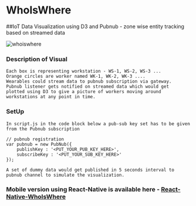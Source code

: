 # WhoIsWhere
##IoT Data Visualization using D3 and Pubnub - zone wise entity tracking based on streamed data

![whoiswhere](https://cloud.githubusercontent.com/assets/16579000/22926754/0172413c-f2d4-11e6-8b29-8110f0b38334.png)

### Description of Visual

	Each box is representing workstation - WS-1, WS-2, WS-3 ...
	Orange circles are worker named WK-1, WK-2, WK-3 ....
	Wearables could stream data to pubnub subscription via gateway.
	Pubnub listener gets notified on streamed data which would get 
	plotted using D3 to give a picture of workers moving around workstations at any point in time.
	
### SetUp

	In script.js in the code block below a pub-sub key set has to be given from the Pubnub subscription
	
	// pubnub registration
	var pubnub = new PubNub({
        publishKey : '<PUT_YOUR_PUB_KEY_HERE>',
        subscribeKey : '<PUT_YOUR_SUB_KEY_HERE>'
    });
	
	A set of dummy data would get published in 5 seconds interval to pubnub channel to simulate the visualization.

### Mobile version using React-Native is available here - [React-Native-WhoIsWhere](https://github.com/shasdas/React-Native-WhoIsWhere/tree/master)
